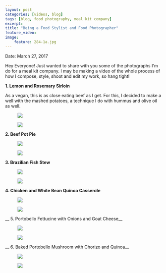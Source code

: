 ```yaml
---
layout: post
categories: [videos, blog]
tags: [blog, food photography, meal kit company]
excerpt: 
title: "Being a Food Stylist and Food Photographer"
feature_video: 
image:
    feature: 284-1a.jpg
---
```


Date: March 27, 2017

Hey Everyone!  Just wanted to share with you some of the photographs I'm do for a meal kit company.  I may be making a video of the whole process of how I compose, style, shoot and edit my work, so hang tight!

__1. Lemon and Rosemary Sirloin__

As a vegan, this is as close eating beef as I get.  For this, I decided to make a well with the mashed potatoes, a technique I do with hummus and olive oil as well.

<figure>
    <img src="/images/284-1.jpg">
</figure>


<figure>
    <img src="/images/284-2.jpg">
</figure>

__2. Beef Pot Pie__

<figure>
    <img src="/images/284-3.jpg">
</figure>


<figure>
    <img src="/images/284-4.jpg">
</figure>

__3. Brazilian Fish Stew__

<figure>
    <img src="/images/284-5.jpg">
</figure>

<figure>
    <img src="/images/284-6.jpg">
</figure>

__4. Chicken and White Bean Quinoa Casserole__

<figure>
    <img src="/images/284-7.jpg">
</figure>

<figure>
    <img src="/images/284-8.jpg">
</figure>

__ 5. Portobello Fettucine with Onions and Goat Cheese__

<figure>
    <img src="/images/284-9.jpg">
</figure>

<figure>
    <img src="/images/284-10.jpg">
</figure>

__ 6. Baked Portobello Mushroom with Chorizo and Quinoa__

<figure>
    <img src="/images/284-11.jpg">
</figure>

<figure>
    <img src="/images/284-12.jpg">
</figure>